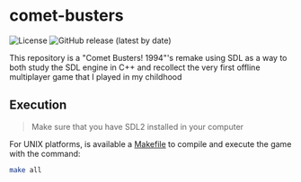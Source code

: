 # comet-busters
![License](https://img.shields.io/github/license/gustavooquinteiro/comet-busters) ![GitHub release (latest by date)](https://img.shields.io/github/v/release/gustavooquinteiro/comet-busters?color=orange)  

This repository is a "Comet Busters! 1994"'s remake using SDL as a way to both study the SDL engine in C++ and recollect the very first offline multiplayer game that I played in my childhood 

## Execution

> Make sure that you have SDL2 installed in your computer

For UNIX platforms, is available a [Makefile](Makefile) to compile and execute the game with the command: 
```sh
make all
```
